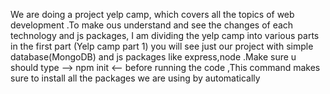 We are doing a project yelp camp, which covers all the topics of web development
.To make ous understand and see the changes of each technology and  js packages, I am dividing the yelp camp into various parts
in the first part (Yelp camp part 1) you will see just our project with simple database(MongoDB) and js packages like express,node 
.Make sure u should type --> npm init <-- before running the code 
,This command makes sure to install all the packages we are using by automatically
 
